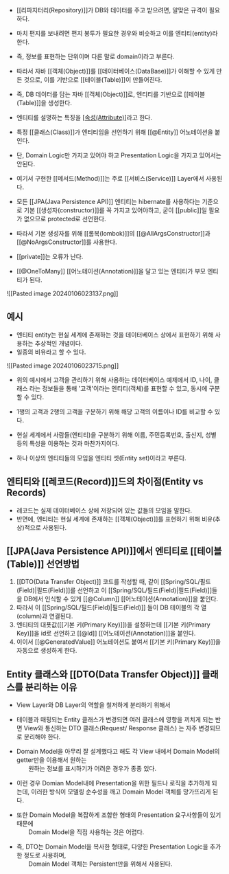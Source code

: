 - [[리파지터리(Repository)]]가 DB와 데이터를 주고 받으려면, 알맞은 규격이 필요하다. 
- 마치 편지를 보내려면 편지 봉투가 필요한 경우와 비슷하고 이를 엔티티(entity)라 한다.
- 즉, 정보를 표현하는 단위이며 다른 말로 domain이라고 부른다.

- 따라서 자바 [[객체(Object)]]를 [[데이터베이스(DataBase)]]가 이해할 수 있게 만든 것으로, 이를 기반으로 [[테이블(Table)]]이 만들어진다.

- 즉, DB 데이터를 담는 자바 [[객체(Object)]]로, 엔티티를 기반으로 [[테이블(Table)]]을 생성한다.
- 엔티티를 설명하는 특징을 [[속성(Attribute)]]([[Spring/SQL/필드(Field)|필드(Field)]])라고 한다.
- 특정 [[클래스(Class)]]가 엔티티임을 선언하기 위해 [[@Entity]] 어노테이션을 붙인다.

- 단, Domain Logic만 가지고 있어야 하고 Presentation Logic을 가지고 있어서는 안된다.
- 여기서 구현한 [[메서드(Method)]]는 주로 [[서비스(Service)]] Layer에서 사용된다.

- 모든 [[JPA(Java Persistence API)]] 엔티티는 hibernate를 사용하다는 기준으로 기본 [[생성자(constructor)]]를 꼭 가지고 있어야하고, 굳이 [[public]]일 필요가 없으므로 protected로 선언한다.
- 따라서 기본 생성자를 위해 [[롬복(lombok)]]의 [[@AllArgsConstructor]]과 [[@NoArgsConstructor]]를 사용한다.
- [[private]]는 오류가 난다.

- [[@OneToMany]] [[어노테이션(Annotation)]]을 달고 있는 엔티티가 부모 엔티티가 된다.


![[Pasted image 20240106023137.png]]

## 예시

- 엔티티 entity는 현실 세계에 존재하는 것을 데이터베이스 상에서 표현하기 위해 사용하는 추상적인 개념이다. 
- 일종의 비유라고 할 수 있다.

![[Pasted image 20240106023715.png]]

- 위의 예시에서 고객을 관리하기 위해 사용하는 데이터베이스 예제에서 ID, 나이, 클래스 라는 정보들을 통해 '고객'이라는 엔티티(객체)를 표현할 수 있고, 동시에 구분할 수 있다.
- 1행의 고객과 2행의 고객을 구분하기 위해 해당 고객의 이름이나 ID를 비교할 수 있다.
- 현실 세계에서 사람들(엔티티)을 구분하기 위해 이름, 주민등록번호, 출신지, 성별 등의 특성을 이용하는 것과 마찬가지이다.

- 하나 이상의 엔티티들의 모임을 엔티티 셋(Entity set)이라고 부른다.

## 엔티티와 [[레코드(Record)]]드의 차이점(Entity vs Records)

- 레코드는 실제 데이터베이스 상에 저장되어 있는 값들의 모임을 말한다.
- 반면에, 엔티티는 현실 세계에 존재하는 [[객체(Object)]]를 표현하기 위해 비유(추상)적으로 사용된다.

##  [[JPA(Java Persistence API)]]에서 엔티티로 [[테이블(Table)]] 선언방법

1. [[DTO(Data Transfer Object)]] 코드를 작성할 때, 같이 [[Spring/SQL/필드(Field)|필드(Field)]]를 선언하고 이 [[Spring/SQL/필드(Field)|필드(Field)]]들을 DB에서 인식할 수 있게 [[@Column]] [[어노테이션(Annotation)]]을 붙인다.
2. 따라서 이 [[Spring/SQL/필드(Field)|필드(Field)]] 들이 DB 테이블의 각 열(column)과 연결된다.
3. 엔티티의 대푯값([[기본 키(Primary Key)]])을 설정하는데 [[기본 키(Primary Key)]]을 id로 선언하고 [[@Id]] [[어노테이션(Annotation)]]을 붙인다.
4. 이이서 [[@GeneratedValue]] 어노테이션도 붙여서 [[기본 키(Primary Key)]]을 자동으로 생성하게 한다.



## Entity 클래스와 [[DTO(Data Transfer Object)]] 클래스를 분리하는 이유  


- View Layer와 DB Layer의 역할을 철저하게 분리하기 위해서     
- 테이블과 매핑되는 Entity 클래스가 변경되면 여러 클래스에 영향을 끼치게 되는 반면 View와 통신하는 DTO 클래스(Request/ Response 클래스) 는 자주 변경되므로 분리해야 한다.  

- Domain Model을 아무리 잘 설계했다고 해도 각 View 내에서 Domain Model의 getter만을 이용해서 원하는  
       원하는 정보를 표시하기가 어려운 경우가 종종 있다.
- 이런 경우 Domian Model내에 Presentation을 위한 필드나 로직을 추가하게 되는데, 이러한 방식이 모델링 순수성을 깨고 Domain Model 객체를 망가뜨리게 된다.  

- 또한 Domain Model을 복잡하게 조합한 형태의 Presentation 요구사항들이 있기 때문에   
       Domain Model을 직접 사용하는 것은 어렵다.  

-  즉, DTO는 Domain Model을 복사한 형태로, 다양한 Presentation Logic을 추가한 정도로 사용하며,   
       Domain Model 객체는 Persistent만을 위해서 사용된다.